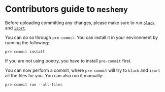 # Contributors guide to `meshemy`

Before uploading committing any changes, please make sure to run [`black`](https://github.com/psf/black) and [`isort`](https://github.com/PyCQA/isort).

You can do so through `pre-commit`. You can install it in your environment by running the following:
```shell
pre-commit install
```
If you are not using poetry, you have to install `pre-commit` first.

You can now perform a commit, where `pre-commit` will try to `black` and `isort` all the files for you. You can also run it manually:
```shell
pre-commit run --all-files
```
